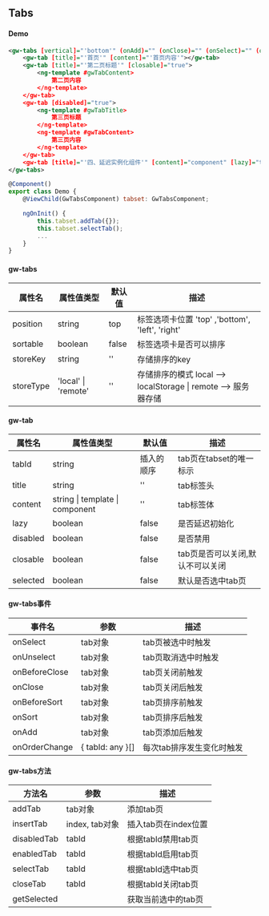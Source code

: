 ## Tabs

#### Demo
```xml
<gw-tabs [vertical]="'bottom'" (onAdd)="" (onClose)="" (onSelect)="" (onUnselect)="" (onBeforeSort)="" (onSort)="">
    <gw-tab [title]="'首页'" [content]="'首页内容'"></gw-tab>
    <gw-tab [title]="'第二页标题'" [closable]="true">
        <ng-template #gwTabContent>
            第二页内容
        </ng-template>
    </gw-tab>
    <gw-tab [disabled]="true">
        <ng-template #gwTabTitle>
            第三页标题
        </ng-template>
        <ng-template #gwTabContent>
            第三页内容
        </ng-template>
    </gw-tab>
    <gw-tab [title]="'四、延迟实例化组件'" [content]="component" [lazy]="true"></gw-tab>
</gw-tabs>
```

```js
@Component()
export class Demo {
    @ViewChild(GwTabsComponent) tabset: GwTabsComponent;

    ngOnInit() {
        this.tabset.addTab({});
        this.tabset.selectTab();
        ...
    }
}

```



#### gw-tabs

|	属性名				  |	 属性值类型 		  | 	   默认值 	   |		描述 					|
|-------------------------|-------------------|--------------------|-----------------------------|
|	position        	  |     string    	  |		top 		   |	标签选项卡位置 'top' ,'bottom', 'left', 'right'			|
|	sortable        	  |     boolean    	  |		false 		   |	标签选项卡是否可以排序			|
|	storeKey        	  |     string    	  |		''     		   |	存储排序的key			|
|	storeType        	  |'local' \| 'remote'|		''     		   |	存储排序的模式 local --> localStorage  \|  remote --> 服务器存储			|


#### gw-tab

|	属性名				  |	 属性值类型 		  | 	   默认值 	   |		描述 					|
|-------------------------|-------------------|--------------------|-----------------------------|
|	tabId	     		  |     string   	  |		插入的顺序   	   |	tab页在tabset的唯一标示			 |
|	title     		 	  |     string   	  |		''			   |	tab标签头					   |
|	content		    	  | string \| template \| component | ''   |	tab标签体		      	  |
|	lazy	     		  |     boolean   	  |		false	   	   |	是否延迟初始化				 |
|	disabled     		  |     boolean   	  |		false	   	   |	是否禁用				 |
|	closable    		  |     boolean   	  |		false   	   |	tab页是否可以关闭,默认不可以关闭			 |
|	selected    		  |     boolean   	  |		false   	   |	默认是否选中tab页			 |


#### gw-tabs事件

|	事件名				  |	 参数    		  | 	  		描述 					|
|-------------------------|-------------------|-----------------------------------------|
|	onSelect     		  |     tab对象   	  |		tab页被选中时触发					   |
|	onUnselect		      |     tab对象   	  |		tab页取消选中时触发     	  |
|	onBeforeClose	      |     tab对象   	  |		tab页关闭前触发     	  |
|	onClose 		      |     tab对象   	  |		tab页关闭后触发     	  |
|	onBeforeSort	      |     tab对象   	  |		tab页排序前触发     	  |
|	onSort  	          |     tab对象   	  |		tab页排序后触发     	  |
|	onAdd   	          |     tab对象   	  |		tab页添加后触发     	  |
|	onOrderChange         | { tabId: any }[]  |		每次tab排序发生变化时触发     	  |


#### gw-tabs方法

|	方法名				  |	 参数 		      | 	            	描述 					|
|-------------------------|-------------------|-------------------------------------------------|
|	addTab                |   tab对象          |		 添加tab页			   |
|	insertTab             |   index, tab对象   |		 插入tab页在index位置				   |
|	disabledTab           |   tabId           |		 根据tabId禁用tab页				   |
|	enabledTab            |   tabId           |		 根据tabId启用tab页				   |
|	selectTab             |   tabId           |		 根据tabId选中tab页  |
|	closeTab              |   tabId           |		 根据tabId关闭tab页				   |
|	getSelected           |                   |		 获取当前选中的tab页  |